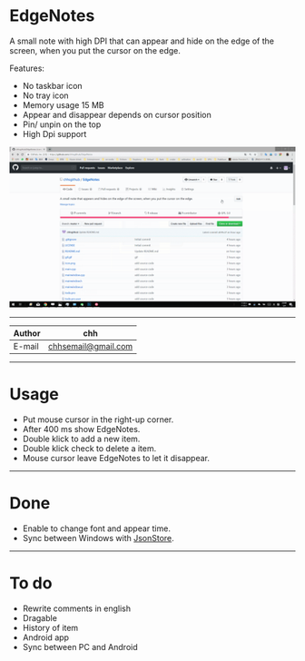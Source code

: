 # EdgeNotes
A small note with high DPI that can appear and hide on the edge of the screen, when you put the cursor on the edge.

Features: 
- No taskbar icon
- No tray icon
- Memory usage 15 MB
- Appear and disappear depends on cursor position
- Pin/ unpin on the top
- High Dpi support

![show](https://github.com/chhsgithub/EdgeNotes/blob/master/gif.gif)
****
	
|Author|chh|
|---|---
|E-mail|chhsemail@gmail.com


****
# Usage
- Put mouse cursor in the right-up corner.
- After 400 ms show EdgeNotes.
- Double klick to add a new item.
- Double klick check to delete a item.
- Mouse cursor leave EdgeNotes to let it disappear.

****
# Done
- Enable to change font and appear time.
- Sync between Windows with [JsonStore](https://www.jsonstore.io/).

****
# To do
- Rewrite comments in english
- Dragable
- History of item
- Android app
- Sync between PC and Android
